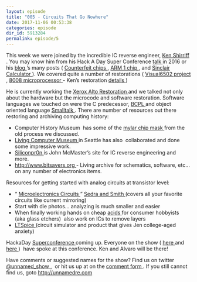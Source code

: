 ```yaml
---
layout: episode
title: "005 - Circuits That Go Nowhere"
date: 2017-11-06 00:53:38
categories: episode
dir_id: 5913284
permalink: episode/5
---
```

<p>
 This week we were joined by the incredible IC reverse engineer,
 <a href="http://www.righto.com/">
  Ken Shirriff
 </a>
 . You may know him from his Hack A Day Super Conference
 <a href="https://www.youtube.com/watch?v=aHx-XUA6f9g">
  talk
 </a>
 in 2016 or his
 <a href="http://www.righto.com/">
  blog
 </a>
 ’s many posts (
 <a href="http://www.righto.com/2017/08/inside-fake-ram-chip-i-found-something.html">
  Counterfeit chips
 </a>
 ,
 <a href="http://www.righto.com/2016/02/reverse-engineering-arm1-processors.html">
  ARM 1 chip
 </a>
 , and
 <a href="http://files.righto.com/calculator/sinclair_scientific_simulator.html">
  Sinclair Calculator
 </a>
 ). We covered quite a number of restorations (
 <a href="http://visual6502.org/">
  Visual6502 project
 </a>
 ,
 <a href="https://en.wikipedia.org/wiki/Intel_8008">
  8008 microprocessor
 </a>
 - Ken’s restoration
 <a href="http://www.righto.com/2017/02/reverse-engineering-surprisingly.html">
  details
 </a>
 )
</p>
<p>
 He is currently working the
 <a href="http://www.righto.com/2016/06/y-combinators-xerox-alto-restoring.html">
  Xerox Alto Restoration
 </a>
 and we talked not only about the hardware but the microcode and software restoration. Software languages we touched on were the C predecessor,
 <a href="https://en.wikipedia.org/wiki/BCPL">
  BCPL
 </a>
 and object oriented language
 <a href="https://en.wikipedia.org/wiki/Smalltalk">
  Smalltalk
 </a>
 . There are number of resources out there restoring and archiving computing history:
</p>
<ul>
 <li>
  Computer History Museum  has some of the
  <a href="http://www.computerhistory.org/revolution/digital-logic/12/287">
   mylar chip mask
  </a>
  from the old process we discussed.
 </li>
 <li>
  <a href="http://www.livingcomputers.org/">
   Living Computer Museum
  </a>
  in Seattle has also  collaborated and done some impressive work.
 </li>
 <li>
  <a href="http://www.siliconpr0n.org/">
   Siliconpr0n
  </a>
  is John McMaster’s site for IC reverse engineering and more.
 </li>
 <li>
  <a href="http://www.bitsavers.org">
   http://www.bitsavers.org
  </a>
  - Living archive for schematics, software, etc… on any number of electronics items.
 </li>
</ul>
<p>
 Resources for getting started with analog circuits at transistor level:
</p>
<ul>
 <li>
  “
  <a href="https://www.amazon.com/Microelectronic-Circuits-Electrical-Computer-Engineering/dp/0199339139/ref=sr_1_1?ie=UTF8&amp;qid=1509835709&amp;sr=8-1&amp;keywords=microelectronics+sedra+smith">
   Microelectronics Circuits
  </a>
  ”
  <a href="https://www.scribd.com/doc/124330282/Chapter-1-of-microelectronic-circuit-and-devices-by-Sedra-and-Smith">
   Sedra and Smith
  </a>
  (covers all your favorite circuits like current mirroring)
 </li>
 <li>
  Start with die photos… analyzing is much smaller and easier
 </li>
 <li>
  When finally working hands on cheap
  <a href="https://www.amazon.com/Armour-Etch-15-0200-Cream-10-Ounce/dp/B001BE3UM4">
   acids
  </a>
  for consumer hobbyists (aka glass etchers)  also work on ICs to remove layers
 </li>
 <li>
  <a href="https://en.wikipedia.org/wiki/LTspice">
   LTSpice
  </a>
  (circuit simulator and product that gives Jen college-aged anxiety)
 </li>
</ul>
<p>
 HackaDay
 <a href="https://www.eventbrite.com/e/hackaday-superconference-2017-tickets-35735832838?aff=hadcom1020">
  Superconference
 </a>
 coming up. Everyone on the show (
 <a href="https://www.youtube.com/watch?v=qSHjzEO5CiE&amp;index=15&amp;list=PL_tws4AXg7asvl-x6VCKqxJsAuFnEWq-8">
  here
 </a>
 and
 <a href="https://www.youtube.com/watch?v=aHx-XUA6f9g">
  here
 </a>
 )  have spoke at this conference. Ken and Alvaro will be there!
</p>
<p>
 Have comments or suggested names for the show? Find us on twitter
 <a href="https://twitter.com/unnamed_show">
  @unnamed_show
 </a>
 ,  or hit us up at on the
 <a href="https://goo.gl/forms/2JSxjsaTCmczwS9J2">
  comment form
 </a>
 . If you still cannot find us, goto
 <a href="http://unnamedre.com">
  http://unnamedre.com
 </a>
</p>
